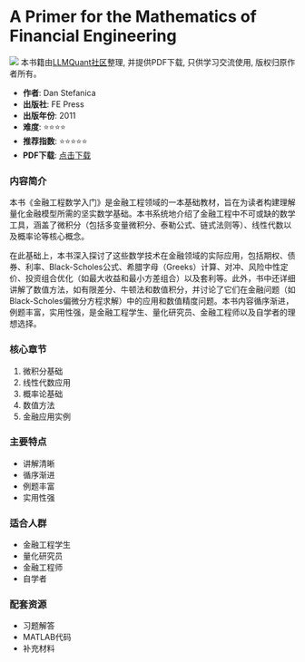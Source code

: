 # A Primer for the Mathematics of Financial Engineering

![](https://fastly.jsdelivr.net/gh/bucketio/img3@main/2024/09/04/1725464231869-e0b2f727-2a0f-4270-bf6c-31ddc350426a.gif)
本书籍由[LLMQuant社区](https://llmquant.com/)整理, 并提供PDF下载, 只供学习交流使用, 版权归原作者所有。


- **作者**: Dan Stefanica
- **出版社**: FE Press
- **出版年份**: 2011
- **难度**: ⭐⭐⭐⭐
- **推荐指数**: ⭐⭐⭐⭐⭐
- **PDF下载**: [点击下载](https://github.com/LLMQuant/asset/blob/main/Dan%20Stefanica%20-%20A%20Primer%20for%20the%20Mathematics%20of%20Financial%20Engineering-FE%20Press%20(2008).pdf)

### 内容简介

本书《金融工程数学入门》是金融工程领域的一本基础教材，旨在为读者构建理解量化金融模型所需的坚实数学基础。本书系统地介绍了金融工程中不可或缺的数学工具，涵盖了微积分（包括多变量微积分、泰勒公式、链式法则等）、线性代数以及概率论等核心概念。

在此基础上，本书深入探讨了这些数学技术在金融领域的实际应用，包括期权、债券、利率、Black-Scholes公式、希腊字母（Greeks）计算、对冲、风险中性定价、投资组合优化（如最大收益和最小方差组合）以及套利等。此外，书中还详细讲解了数值方法，如有限差分、牛顿法和数值积分，并讨论了它们在金融问题（如Black-Scholes偏微分方程求解）中的应用和数值精度问题。本书内容循序渐进，例题丰富，实用性强，是金融工程学生、量化研究员、金融工程师以及自学者的理想选择。

### 核心章节

1. 微积分基础
2. 线性代数应用
3. 概率论基础
4. 数值方法
5. 金融应用实例

### 主要特点

- 讲解清晰
- 循序渐进
- 例题丰富
- 实用性强

### 适合人群

- 金融工程学生
- 量化研究员
- 金融工程师
- 自学者

### 配套资源

- 习题解答
- MATLAB代码
- 补充材料